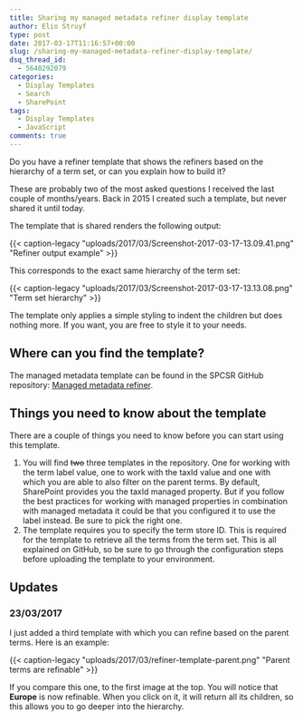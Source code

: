 ```yaml
---
title: Sharing my managed metadata refiner display template
author: Elio Struyf
type: post
date: 2017-03-17T11:16:57+00:00
slug: /sharing-my-managed-metadata-refiner-display-template/
dsq_thread_id:
  - 5640292079
categories:
  - Display Templates
  - Search
  - SharePoint
tags:
  - Display Templates
  - JavaScript
comments: true
---
```


Do you have a refiner template that shows the refiners based on the hierarchy of a term set, or can you explain how to build it?

These are probably two of the most asked questions I received the last couple of months/years. Back in 2015 I created such a template, but never shared it until today.

The template that is shared renders the following output:

{{< caption-legacy "uploads/2017/03/Screenshot-2017-03-17-13.09.41.png" "Refiner output example" >}}

This corresponds to the exact same hierarchy of the term set:

{{< caption-legacy "uploads/2017/03/Screenshot-2017-03-17-13.13.08.png" "Term set hierarchy" >}}

The template only applies a simple styling to indent the children but does nothing more. If you want, you are free to style it to your needs.

## Where can you find the template?

The managed metadata template can be found in the SPCSR GitHub repository: [Managed metadata refiner](https://github.com/SPCSR/DisplayTemplates/tree/master/Search%20Display%20Templates/Refiners/Managed%20metadate%20refiner).

## Things you need to know about the template

There are a couple of things you need to know before you can start using this template.

1.  You will find <del>two</del> three templates in the repository. One for working with the term label value, one to work with the taxId value and one with which you are able to also filter on the parent terms. By default, SharePoint provides you the taxId managed property. But if you follow the best practices for working with managed properties in combination with managed metadata it could be that you configured it to use the label instead. Be sure to pick the right one.
2.  The template requires you to specify the term store ID. This is required for the template to retrieve all the terms from the term set. This is all explained on GitHub, so be sure to go through the configuration steps before uploading the template to your environment.

## Updates

### 23/03/2017

I just added a third template with which you can refine based on the parent terms. Here is an example:

{{< caption-legacy "uploads/2017/03/refiner-template-parent.png" "Parent terms are refinable" >}}

If you compare this one, to the first image at the top. You will notice that **Europe** is now refinable. When you click on it, it will return all its children, so this allows you to go deeper into the hierarchy.